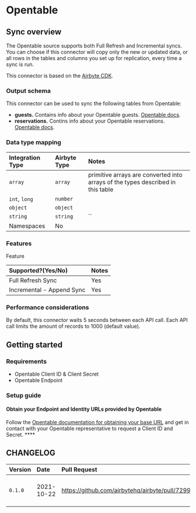 # Opentable

## Sync overview

The Opentable source supports both Full Refresh and Incremental syncs. You can choose if this connector will copy only the new or updated data, or all rows in the tables and columns you set up for replication, every time a sync is run.

This connector is based on the [Airbyte CDK](https://docs.airbyte.io/connector-development/cdk-python).

### Output schema

This connector can be used to sync the following tables from Opentable:

* **guests.** Contains info about your Opentable guests. [Opentable docs](https://platform.opentable.com/documentation). 
* **reservations.** Contins info about your Opentable reservations. [Opentable docs](https://platform.opentable.com/documentation). 

### Data type mapping

| Integration Type | Airbyte Type | Notes |
| :--- | :--- | :--- |
| `array` | `array` | primitive arrays are converted into arrays of the types described in this table |
| `int`, `long` | `number` |  |
| `object` | `object` |  |
| `string` | `string` | \`\` |
| Namespaces | No |  |

### Features

Feature

| Supported?\(Yes/No\) | Notes |
| :--- | :--- |
| Full Refresh Sync | Yes |
| Incremental - Append Sync | Yes |

### Performance considerations

By default, this connector waits 5 seconds between each API call.
Each API call limits the amount of records to 1000 (default value).

## Getting started

### Requirements

* Opentable Client ID & Client Secret
* Opentable Endpoint 

### Setup guide

#### Obtain your Endpoint and Identity URLs provided by Opentable

Follow the [Opentable documentation for obtaining your base URL](https://platform.opentable.com/documentation/?shell#obtaining-an-access-token) and get in contact with your Opentable representative to request a Client ID and Secret.
\*\*\*\*

## CHANGELOG

| Version | Date | Pull Request | Subject |
| :------ | :--------  | :-----       | :------ |
| `0.1.0` | 2021-10-22 | https://github.com/airbytehq/airbyte/pull/7299 | Release Opentable CDK Connector|
